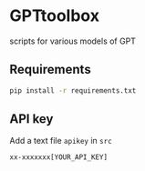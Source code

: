 # GPTtoolbox
scripts for various models of GPT

## Requirements
```bash
pip install -r requirements.txt
```

## API key
Add a text file `apikey` in `src`
```txt
xx-xxxxxxx[YOUR_API_KEY]
```